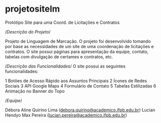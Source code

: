 # projetositelm
Protótipo Site para uma Coord. de Licitações e Contratos

/*Descrição do Projeto*/

Projeto de Linguagem de Marcação. 
O projeto foi desenvolvido tomando por base as necessidades de um site de uma coordenação de licitações e contratos.
O site possui páginas para apresentação da equipe, contato, tabelas com divulgação de certames e contratos, etc.

/*Descrição das Funcionalidades*/
O site possui as seguintes funcionalidades:

1 Botões de Acesso Rápido aos Assuntos Principais 
2 Ícones de Redes Sociais
3 API Google Maps
4 Formulário de Contato
5 Tabelas Estilizadas
6 Animação no Banner do Topo

/*Equipe*/

Débora Aline Quirino Lima (debora.quirino@academico.ifpb.edu.br)
Lucian Hendyo Max Pereira (lucian.pereira@academico.ifpb.edu.br)
